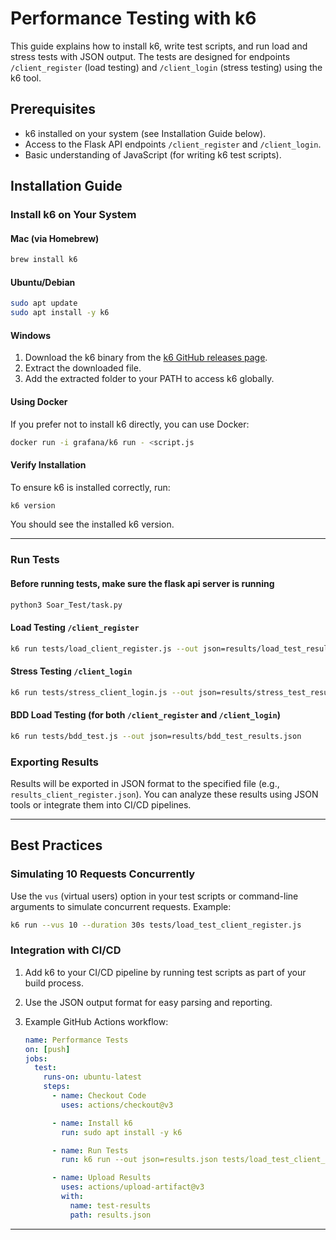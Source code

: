 # Performance Testing with k6

This guide explains how to install k6, write test scripts, and run load and stress tests with JSON output. The tests are designed for endpoints `/client_register` (load testing) and `/client_login` (stress testing) using the k6 tool.

## Prerequisites

- k6 installed on your system (see Installation Guide below).
- Access to the Flask API endpoints `/client_register` and `/client_login`.
- Basic understanding of JavaScript (for writing k6 test scripts).

## Installation Guide

### Install k6 on Your System

#### **Mac (via Homebrew)**

```bash
brew install k6
```

#### **Ubuntu/Debian**

```bash
sudo apt update
sudo apt install -y k6
```

#### **Windows**

1. Download the k6 binary from the [k6 GitHub releases page](https://github.com/grafana/k6/releases).
2. Extract the downloaded file.
3. Add the extracted folder to your PATH to access k6 globally.

#### **Using Docker**

If you prefer not to install k6 directly, you can use Docker:

```bash
docker run -i grafana/k6 run - <script.js
```

#### Verify Installation

To ensure k6 is installed correctly, run:

```bash
k6 version
```

You should see the installed k6 version.

---

### Run Tests

#### Before running tests, make sure the flask api server is running

```bash
python3 Soar_Test/task.py
```

#### Load Testing `/client_register`

```bash
k6 run tests/load_client_register.js --out json=results/load_test_results.json

```

#### Stress Testing `/client_login`

```bash
k6 run tests/stress_client_login.js --out json=results/stress_test_results.json

```

#### BDD Load Testing (for both `/client_register` and `/client_login`)

```bash
k6 run tests/bdd_test.js --out json=results/bdd_test_results.json
```

### Exporting Results

Results will be exported in JSON format to the specified file (e.g., `results_client_register.json`). You can analyze these results using JSON tools or integrate them into CI/CD pipelines.

---

## Best Practices

### Simulating 10 Requests Concurrently

Use the `vus` (virtual users) option in your test scripts or command-line arguments to simulate concurrent requests. Example:

```bash
k6 run --vus 10 --duration 30s tests/load_test_client_register.js
```

### Integration with CI/CD

1. Add k6 to your CI/CD pipeline by running test scripts as part of your build process.
2. Use the JSON output format for easy parsing and reporting.
3. Example GitHub Actions workflow:

   ```yaml
   name: Performance Tests
   on: [push]
   jobs:
     test:
       runs-on: ubuntu-latest
       steps:
         - name: Checkout Code
           uses: actions/checkout@v3

         - name: Install k6
           run: sudo apt install -y k6

         - name: Run Tests
           run: k6 run --out json=results.json tests/load_test_client_register.js

         - name: Upload Results
           uses: actions/upload-artifact@v3
           with:
             name: test-results
             path: results.json
   ```

---
